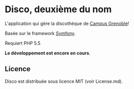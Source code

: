 # Disco, deuxième du nom

L'application qui gère la discothèque de [Campus Grenoble](http://campusgrenoble.org)!

Basée sur le framework [Symfony](http://symfony.com/).

Requiert PHP 5.5

**Le développement est encore en cours**.

## Licence

Disco est distribuée sous licence MIT (voir License.md).
